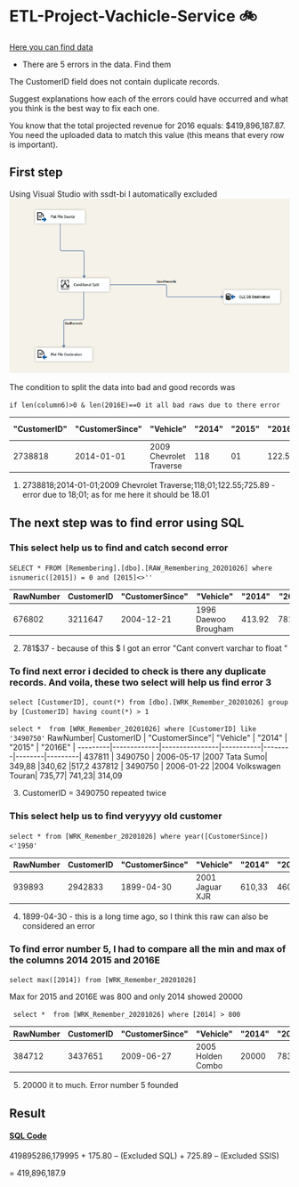 # ETL-Project-Vachicle-Service  :bike:
[Here you can find data](https://drive.google.com/drive/folders/1GapVeUbtaRsfD8kFoWLpgd22omsdFPUF?usp=sharing)
* There are 5 errors in the data. Find them

The CustomerID field does not contain duplicate records.

Suggest explanations how each of the errors could have occurred 
and what you think is the best way to fix each one.

You know that the total projected revenue for 2016 equals: $419,896,187.87. 
You need the uploaded data to match this value (this means that every row is important).
## First step 

Using Visual Studio with ssdt-bi I automatically excluded  
![](https://github.com/vassylkorzh/ETL-Project-Vachicle-Service/blob/main/img/VisualStudio%20img.PNG)

The condition to split the data into bad and good records was 

`if len(column6)>0 & len(2016E)==0 it all bad raws due to there error `

"CustomerID" | "CustomerSince"| "Vehicle" | "2014" | "2015" | "2016E" | "Column 6"|
-------------|----------------|-----------|--------|--------|---------|-----------|
  2738818    |  2014-01-01    |2009 Chevrolet Traverse|118|01|122.55|725.89

1. 2738818;2014-01-01;2009 Chevrolet Traverse;118;01;122.55;725.89 - error due to 18;01; as for me here it should be 18.01

## The next step was to find error using SQL
### This select help us to find and catch second error

  `SELECT *
  FROM [Remembering].[dbo].[RAW_Remembering_20201026]
  where isnumeric([2015]) = 0 and [2015]<>''`
  
  
RawNumber|  CustomerID | "CustomerSince"| "Vehicle" | "2014" | "2015" | "2016E" |
---------|-------------|----------------|-----------|--------|--------|---------|
676802   |	3211647	   |   2004-12-21	  |1996 Daewoo Brougham|	413.92|	781$37	| 175.80| 	

2. 781$37 - because of this $ I got an error "Cant convert varchar to float "

### To find next error i decided to check is there any duplicate records. And voila, these two select will help us find error 3

  `select [CustomerID], count(*)
	from [dbo].[WRK_Remember_20201026]
	group by [CustomerID]
	having count(*) > 1`
  
  `select * 
	from [WRK_Remember_20201026]
	where [CustomerID] like '3490750'`
  RawNumber|  CustomerID | "CustomerSince"| "Vehicle" | "2014" | "2015" | "2016E" |
  ---------|-------------|----------------|-----------|--------|--------|---------|
  437811   |	3490750    |	2006-05-17    |2007 Tata Sumo|	349,88	|340,62	|517,2
  437812	 |  3490750    |	2006-01-22    |2004 Volkswagen Touran|	735,77|	741,23|	314,09
  
  3. CustomerID = 3490750 repeated twice
### This select help us to find veryyyy old customer 
 
 `select * from [WRK_Remember_20201026]
	where year([CustomerSince])<'1950'`
  
  RawNumber|  CustomerID | "CustomerSince"| "Vehicle" | "2014" | "2015" | "2016E" |
  ---------|-------------|----------------|-----------|--------|--------|---------|
  939893	 |    2942833	 |   1899-04-30   |2001 Jaguar XJR|	610,33|	460,45|156,12|
  
  4. 1899-04-30 - this is a long time ago, so I think this raw can also be considered an error
### To find error number 5, I had to compare all the min and max of the columns 2014 2015 and 2016E 
  
  `select max([2014])
from [WRK_Remember_20201026]`

  Max for 2015 and 2016E was 800 
  and only 2014 showed 20000 
  
` select * 
	from [WRK_Remember_20201026]
	where [2014] > 800`
  
  RawNumber|  CustomerID | "CustomerSince"| "Vehicle" | "2014" | "2015" | "2016E" |
  ---------|-------------|----------------|-----------|--------|--------|---------|
  384712   |	3437651    |	2009-06-27    |	2005 Holden Combo| 20000|	783,96|	122,86
  
  5. 20000 it to much. Error number 5 founded 
  

## Result
#### [SQL Code](https://github.com/vassylkorzh/ETL-Project-Vachicle-Service/blob/main/SQL-Procedure.sql)

419895286,179995 
+ 
175.80 – (Excluded SQL)
+
725.89 – (Excluded SSIS)

= 419,896,187.9
